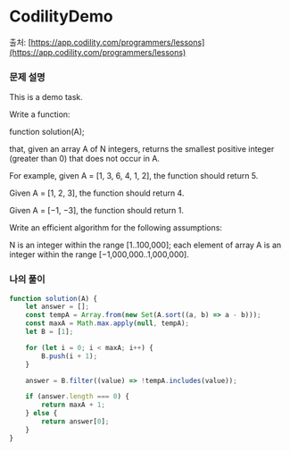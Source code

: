 # CodilityDemo

출처: [https://app.codility.com/programmers/lessons](https://app.codility.com/programmers/lessons)

### 문제 설명

This is a demo task.

Write a function:

function solution(A);

that, given an array A of N integers, returns the smallest positive integer (greater than 0) that does not occur in A.

For example, given A = [1, 3, 6, 4, 1, 2], the function should return 5.

Given A = [1, 2, 3], the function should return 4.

Given A = [−1, −3], the function should return 1.

Write an efficient algorithm for the following assumptions:

N is an integer within the range [1..100,000];
each element of array A is an integer within the range [−1,000,000..1,000,000].

### 나의 풀이

```javascript
function solution(A) {
    let answer = [];
    const tempA = Array.from(new Set(A.sort((a, b) => a - b)));
    const maxA = Math.max.apply(null, tempA);
    let B = [1];

    for (let i = 0; i < maxA; i++) {
        B.push(i + 1);
    }

    answer = B.filter((value) => !tempA.includes(value));

    if (answer.length === 0) {
        return maxA + 1;
    } else {
        return answer[0];
    }
}
```
